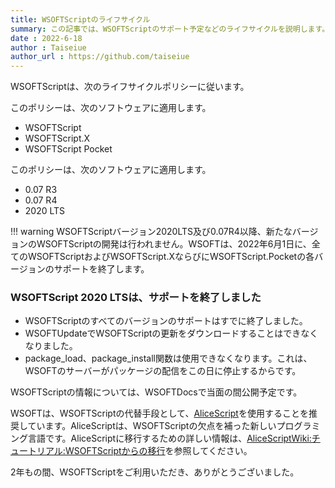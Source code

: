```yaml
---
title: WSOFTScriptのライフサイクル
summary: この記事では、WSOFTScriptのサポート予定などのライフサイクルを説明します。
date : 2022-6-18
author : Taiseiue
author_url : https://github.com/taiseiue
---
```

WSOFTScriptは、次のライフサイクルポリシーに従います。

このポリシーは、次のソフトウェアに適用します。

* WSOFTScript
* WSOFTScript.X
* WSOFTScript Pocket

このポリシーは、次のソフトウェアに適用します。

* 0.07 R3
* 0.07 R4
* 2020 LTS

!!! warning
    WSOFTScriptバージョン2020LTS及び0.07R4以降、新たなバージョンのWSOFTScriptの開発は行われません。WSOFTは、2022年6月1日に、全てのWSOFTScriptおよびWSOFTScript.XならびにWSOFTScript.Pocketの各バージョンのサポートを終了します。

<h3>WSOFTScript 2020 LTSは、サポートを終了しました</h3>

* WSOFTScriptのすべてのバージョンのサポートはすでに終了しました。
* WSOFTUpdateでWSOFTScriptの更新をダウンロードすることはできなくなりました。
* package_load、package_install関数は使用できなくなります。これは、WSOFTのサーバーがパッケージの配信をこの日に停止するからです。

WSOFTScriptの情報については、WSOFTDocsで当面の間公開予定です。

WSOFTは、WSOFTScriptの代替手段として、[AliceScript](https://alice.wsoft.ws/)を使用することを推奨しています。AliceScriptは、WSOFTScriptの欠点を補った新しいプログラミング言語です。AliceScriptに移行するための詳しい情報は、[AliceScriptWiki:チュートリアル:WSOFTScriptからの移行](https://alice.wsoft.ws/index.php?title=WSOFTScript%E3%81%8B%E3%82%89%E3%81%AE%E7%A7%BB%E8%A1%8C)を参照してください。

2年もの間、WSOFTScriptをご利用いただき、ありがとうございました。